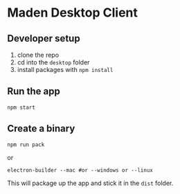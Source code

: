# Maden Desktop Client

## Developer setup

1. clone the repo
2. cd into the `desktop` folder
3. install packages with `npm install`

## Run the app

```
npm start
```

## Create a binary

```
npm run pack
```

or 

```
electron-builder --mac #or --windows or --linux
```

This will package up the app and stick it in the `dist` folder.
